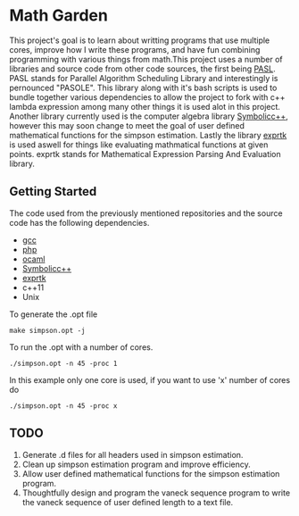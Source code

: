 # Math Garden

This project's goal is to learn about writting programs that use multiple cores, improve how I write these programs, and have fun combining programming with various things from math.This project uses a number of libraries and source code from other code sources, the first being [PASL](https://github.com/deepsea-inria/pasl). PASL stands for Parallel Algorithm Scheduling Library and interestingly is pernounced "PASOLE". This library along with it's bash scripts is used to bundle together various dependencies to allow the project to fork with c++ lambda expression among many other things it is used alot in this project. Another library currently used is the computer algebra library [Symbolicc++](https://sourceforge.net/projects/symboliccpp), however this may soon change to meet the goal of user defined mathematical functions for the simpson estimation. Lastly the library [exprtk](https://www.partow.net/programming/exprtk/index.html) is used aswell for things like evaluating mathmatical functions at given points. exprtk stands for Mathematical Expression Parsing And Evaluation library.

## Getting Started

The code used from the previously mentioned repositories and the source code has the following dependencies.
- [gcc](https://gcc.gnu.org)
- [php](https://www.php.net)
- [ocaml](https://www.ocaml.org)
- [Symbolicc++](https://sourceforge.net/projects/symboliccpp)
- [exprtk](https://www.partow.net/programming/exprtk/index.html)
- c++11
- Unix

To generate the .opt file
```
make simpson.opt -j
```

To run the .opt with a number of cores.
```
./simpson.opt -n 45 -proc 1
```
In this example only one core is used, if you want to use 'x' number of cores do
```
./simpson.opt -n 45 -proc x
```

## TODO
1. Generate .d files for all headers used in simpson estimation.
2. Clean up simpson estimation program and improve efficiency.
3. Allow user defined mathematical functions for the simpson estimation program.
4. Thoughtfully design and program the vaneck sequence program to write the vaneck sequence of user defined length to a text file.

